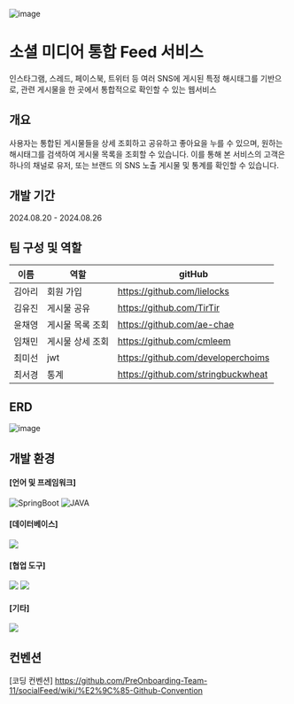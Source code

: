 ![image](https://github.com/user-attachments/assets/511aea28-58ad-45b2-817c-84f8a6e01d90)

# 소셜 미디어 통합 Feed 서비스
인스타그램, 스레드, 페이스북, 트위터 등 여러 SNS에 게시된 특정 해시태그를 기반으로, 관련 게시물을 한 곳에서 통합적으로 확인할 수 있는 웹서비스


## 개요
사용자는 통합된 게시물들을 상세 조회하고 공유하고 좋아요을 누를 수 있으며, 원하는 해시태그를 검색하여 게시물 목록을 조회할 수 있습니다. 
이를 통해 본 서비스의 고객은 하나의 채널로 유저, 또는 브랜드 의 SNS 노출 게시물 및 통계를 확인할 수 있습니다.

## 개발 기간
2024.08.20 - 2024.08.26

## 팀 구성 및 역할
|이름|역할|gitHub|
|------|---|---|
|김아리|회원 가입|https://github.com/lielocks|
|김유진|게시물 공유|https://github.com/TirTir|
|윤채영|게시물 목록 조회|https://github.com/ae-chae|
|임채민|게시물 상세 조회|https://github.com/cmleem|
|최미선|jwt|https://github.com/developerchoims|
|최서경|통계|https://github.com/stringbuckwheat|

## ERD
![image](https://github.com/user-attachments/assets/83479aee-5754-468e-932b-877c60074641)


## 개발 환경
#### [언어 및 프레임워크] 
<div>
  <img alt="SpringBoot" src ="https://img.shields.io/badge/Spring Boot-6DB33F.svg?&style=for-the-badge&logo=Spring Boot&logoColor=white"/> 
<!--   <img alt="SpringSecurity" src ="https://img.shields.io/badge/Spring Security-6DB33F.svg?&style=for-the-badge&logo=springsecurity&logoColor=white"/> 
  <img alt="Hibernate" src ="https://img.shields.io/badge/hibernate-59666C.svg?&style=for-the-badge&logo=hibernate&logoColor=white"/> 
  <img alt="JPA" src ="https://img.shields.io/badge/JPA-6DB33F.svg?&style=for-the-badge&logo=jpa&logoColor=white"/>  -->
  <img alt ="JAVA" src="https://img.shields.io/badge/java-007396?style=for-the-badge&logo=java&logoColor=white">   
</div>


#### [데이터베이스] 
<img src="https://img.shields.io/badge/MySQL-4479A1?style=for-the-badge&logo=MySQL&logoColor=white">

#### [협업 도구]
<div>
    <img src="https://img.shields.io/badge/github-181717?style=for-the-badge&logo=github&logoColor=white">
    <img src="https://img.shields.io/badge/discord-5865F2?style=for-the-badge&logo=discord&logoColor=white">
</div>


#### [기타]
<img src="https://img.shields.io/badge/Redis-DC382D?style=for-the-badge&logo=Redis&logoColor=white"> 


## 컨벤션
[코딩 컨벤션] https://github.com/PreOnboarding-Team-11/socialFeed/wiki/%E2%9C%85-Github-Convention

